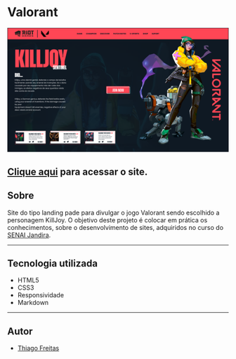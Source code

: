 # Valorant

![](./img/screenshot.png)

[Clique aqui](https://thiago1223.github.io/projeto-valorant/) para acessar o site.
---
## Sobre
Site do tipo landing pade para divulgar o jogo Valorant sendo escolhido a personagem KillJoy.
O objetivo deste projeto é colocar em prática os conhecimentos, sobre o desenvolvimento de sites, adquiridos no curso do [SENAI Jandira](https://jandira.sp.senai.br/).

---
## Tecnologia utilizada
- HTML5
- CSS3
- Responsividade
- Markdown

---
## Autor
- [Thiago Freitas](https://github.com/Thiago1223)